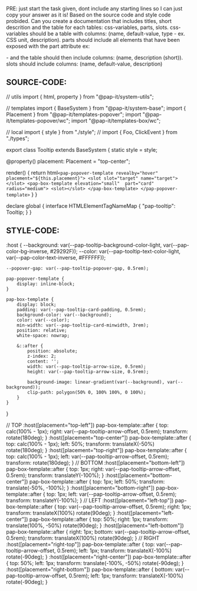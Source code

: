 PRE: just start the task given, dont include any starting lines so I can just copy your answer as it is!
 Based on the source code and style code probided. Can you create a documentation that includes titles, short descrition and the table for each tables: css-variables, parts, slots.
css-variables should be a table with columns: (name, default-value, type - ex. CSS unit, description).
parts should include all elements that have been exposed with the part attribute ex: <p part='foo'> - and the table should then include columns: (name, description (short)).
slots should include columns: (name, default-value, description)

## SOURCE-CODE:
// utils 
import { html, property } from "@pap-it/system-utils";

// templates
import { BaseSystem } from "@pap-it/system-base";
import { Placement } from "@pap-it/templates-popover";
import "@pap-it/templates-popover/wc";
import "@pap-it/templates-box/wc";

// local 
import { style } from "./style";
// import { Foo, ClickEvent } from "./types";

export class Tooltip extends BaseSystem {
  static style = style;

  @property() placement: Placement = "top-center";

  render() {
    return html`
            <pap-popover-template revealby="hover" placement="${this.placement}">
                <slot slot="target" name="target"></slot>
                <pap-box-template elevation="small"  part="card" radius="medium">
                    <slot></slot>
                </pap-box-template>
            </pap-popover-template>
        `
  }
}


declare global {
  interface HTMLElementTagNameMap {
    "pap-tooltip": Tooltip;
  }
}
## STYLE-CODE:
:host {
    --background: var(--pap-tooltip-background-color-light, var(--pap-color-bg-inverse, #29292F));
    --color: var(--pap-tooltip-text-color-light, var(--pap-color-text-inverse, #FFFFFF));

    --popover-gap: var(--pap-tooltip-popover-gap, 0.5rem);

    pap-popover-template {
        display: inline-block;
    }

    pap-box-template {
        display: block;
        padding: var(--pap-tooltip-card-padding, 0.5rem);
        background-color: var(--background);
        color: var(--color);
        min-width: var(--pap-tooltip-card-minwidth, 3rem);
        position: relative;
        white-space: nowrap;

        &::after {
            position: absolute;
            z-index: 2;
            content: '';
            width: var(--pap-tooltip-arrow-size, 0.5rem);
            height: var(--pap-tooltip-arrow-size, 0.5rem);

            background-image: linear-gradient(var(--background), var(--background));
            clip-path: polygon(50% 0, 100% 100%, 0 100%);
        }
    }
}

// TOP
:host([placement="top-left"]) pap-box-template::after {
    top: calc(100% - 1px);
    right: var(--pap-tooltip-arrow-offset, 0.5rem);
    transform: rotate(180deg);
}
:host([placement="top-center"]) pap-box-template::after {
    top: calc(100% - 1px);
    left: 50%;
    transform: translateX(-50%) rotate(180deg);
}
:host([placement="top-right"]) pap-box-template::after {
    top: calc(100% - 1px);
    left: var(--pap-tooltip-arrow-offset, 0.5rem);
    transform: rotate(180deg);
}
// BOTTOM
:host([placement="bottom-left"]) pap-box-template::after {
    top: 1px;
    right: var(--pap-tooltip-arrow-offset, 0.5rem);
    transform: translateY(-100%);
}
:host([placement="bottom-center"]) pap-box-template::after {
    top: 1px;
    left: 50%;
    transform: translate(-50%, -100%);
}
:host([placement="bottom-right"]) pap-box-template::after {
    top: 1px;
    left: var(--pap-tooltip-arrow-offset, 0.5rem);
    transform: translateY(-100%);
}
// LEFT
:host([placement="left-top"]) pap-box-template::after {
    top: var(--pap-tooltip-arrow-offset, 0.5rem);
    right: 1px;
    transform: translateX(100%) rotate(90deg);
}
:host([placement="left-center"]) pap-box-template::after {
    top: 50%;
    right: 1px;
    transform: translate(100%, -50%) rotate(90deg);
}
:host([placement="left-bottom"]) pap-box-template::after {
    right: 1px;
    bottom: var(--pap-tooltip-arrow-offset, 0.5rem);
    transform: translateX(100%) rotate(90deg);
}
// RIGHT
:host([placement="right-top"]) pap-box-template::after {
    top: var(--pap-tooltip-arrow-offset, 0.5rem);
    left: 1px;
    transform: translateX(-100%) rotate(-90deg);
}
:host([placement="right-center"]) pap-box-template::after {
    top: 50%;
    left: 1px;
    transform: translate(-100%, -50%) rotate(-90deg);
}
:host([placement="right-bottom"]) pap-box-template::after {
    bottom: var(--pap-tooltip-arrow-offset, 0.5rem);
    left: 1px;
    transform: translateX(-100%) rotate(-90deg);
}